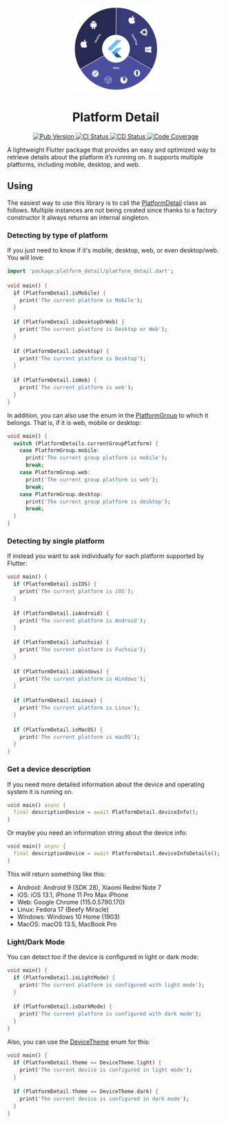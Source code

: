 <p align="center">
  <a href="https://pub.dev/packages/platform_detail">
    <img src="https://raw.githubusercontent.com/vicajilau/platform_detail/main/.github/assets/platform_detail.png" height="200" alt="Platform Detail Logo">
  </a>
  <h1 align="center">Platform Detail</h1>
</p>

<p align="center">
  <a href="https://pub.dev/packages/platform_detail">
    <img src="https://img.shields.io/pub/v/platform_detail?label=pub.dev&labelColor=333940&logo=dart" alt="Pub Version">
  </a>
  <a href="https://github.com/vicajilau/platform_detail/actions/workflows/dart_analyze_unit_test.yml">
    <img src="https://img.shields.io/github/actions/workflow/status/vicajilau/platform_detail/dart_analyze_unit_test.yml?branch=main&label=CI&labelColor=333940&logo=github" alt="CI Status">
  </a>
  <a href="https://github.com/vicajilau/platform_detail/actions/workflows/publish_pub_dev.yml">
    <img src="https://img.shields.io/github/actions/workflow/status/vicajilau/platform_detail/publish_pub_dev.yml?label=CD&labelColor=333940&logo=github" alt="CD Status">
  </a>
  <a href="https://codecov.io/gh/vicajilau/platform_detail">
    <img src="https://img.shields.io/codecov/c/github/vicajilau/platform_detail?logo=codecov&logoColor=fff&labelColor=333940" alt="Code Coverage">
  </a>
</p>

A lightweight Flutter package that provides an easy and optimized way to retrieve details about the platform it’s running on. 
It supports multiple platforms, including mobile, desktop, and web.

## Using

The easiest way to use this library is to call the [PlatformDetail][] class as follows. 
Multiple instances are not being created since thanks to a factory constructor it always 
returns an internal singleton.

### Detecting by type of platform
If you just need to know if it's mobile, desktop, web, or even desktop/web. You will love:

```dart
import 'package:platform_detail/platform_detail.dart';

void main() {
  if (PlatformDetail.isMobile) {
    print('The current platform is Mobile');
  }

  if (PlatformDetail.isDesktopOrWeb) {
    print('The current platform is Desktop or Web');
  }

  if (PlatformDetail.isDesktop) {
    print('The current platform is Desktop');
  }

  if (PlatformDetail.isWeb) {
    print('The current platform is web');
  }
}
```

In addition, you can also use the enum in the [PlatformGroup][] to which it belongs. That is, if it is web, mobile or desktop:

```dart
void main() {
  switch (PlatformDetails.currentGroupPlatform) {
    case PlatformGroup.mobile:
      print('The current group platform is mobile');
      break;
    case PlatformGroup.web:
      print('The current group platform is web');
      break;
    case PlatformGroup.desktop:
      print('The current group platform is desktop');
      break;
  }
}
```

### Detecting by single platform
If instead you want to ask individually for each platform supported by Flutter:

```dart
void main() {
  if (PlatformDetail.isIOS) {
    print('The current platform is iOS');
  }

  if (PlatformDetail.isAndroid) {
    print('The current platform is Android');
  }

  if (PlatformDetail.isFuchsia) {
    print('The current platform is Fuchsia');
  }

  if (PlatformDetail.isWindows) {
    print('The current platform is Windows');
  }

  if (PlatformDetail.isLinux) {
    print('The current platform is Linux');
  }

  if (PlatformDetail.isMacOS) {
    print('The current platform is macOS');
  }
}
```


### Get a device description
If you need more detailed information about the device and operating system it is running on.
```dart
void main() async {
  final descriptionDevice = await PlatformDetail.deviceInfo();
}
```
Or maybe you need an information string about the device info:
```dart
void main() async {
  final descriptionDevice = await PlatformDetail.deviceInfoDetails();
}
```
This will return something like this:
- Android: Android 9 (SDK 28), Xiaomi Redmi Note 7
- iOS: iOS 13.1, iPhone 11 Pro Max iPhone
- Web: Google Chrome (115.0.5790.170)
- Linux: Fedora 17 (Beefy Miracle)
- Windows: Windows 10 Home (1903)
- MacOS: macOS 13.5, MacBook Pro

### Light/Dark Mode
You can detect too if the device is configured in light or dark mode:

```dart
void main() {
  if (PlatformDetail.isLightMode) {
    print('The current platform is configured with light mode');
  }

  if (PlatformDetail.isDarkMode) {
    print('The current platform is configured with dark mode');
  }
}
```

Also, you can use the [DeviceTheme][] enum for this:

```dart
void main() {
  if (PlatformDetail.theme == DeviceTheme.light) {
    print('The current device is configured in light mode');
  }

  if (PlatformDetail.theme == DeviceTheme.dark) {
    print('The current device is configured in dark mode');
  }
}
```

[PlatformDetail]: https://github.com/vicajilau/platform_detail/blob/master/lib/src/platform_detail.dart
[PlatformGroup]: https://github.com/vicajilau/platform_detail/blob/master/lib/src/platform_detail.dart
[DeviceTheme]: https://github.com/vicajilau/platform_detail/blob/master/lib/src/platform_detail.dart